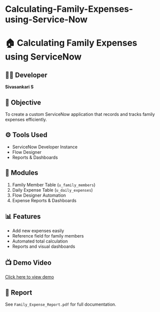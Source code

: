 # Calculating-Family-Expenses-using-Service-Now
# 🏠 Calculating Family Expenses using ServiceNow

## 👩‍💻 Developer
**Sivasankari S**

## 🎯 Objective
To create a custom ServiceNow application that records and tracks family expenses efficiently.

## ⚙️ Tools Used
- ServiceNow Developer Instance
- Flow Designer
- Reports & Dashboards

## 🧩 Modules
1. Family Member Table (`u_family_members`)
2. Daily Expense Table (`u_daily_expenses`)
3. Flow Designer Automation
4. Expense Reports & Dashboards

## 📊 Features
- Add new expenses easily
- Reference field for family members
- Automated total calculation
- Reports and visual dashboards

## 📺 Demo Video
[Click here to view demo](https://drive.google.com/your-demo-link)

## 📘 Report
See `Family_Expense_Report.pdf` for full documentation.
